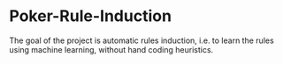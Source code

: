 # Poker-Rule-Induction
The goal of the project is automatic rules induction, i.e. to learn the rules using machine learning, without hand coding heuristics.

